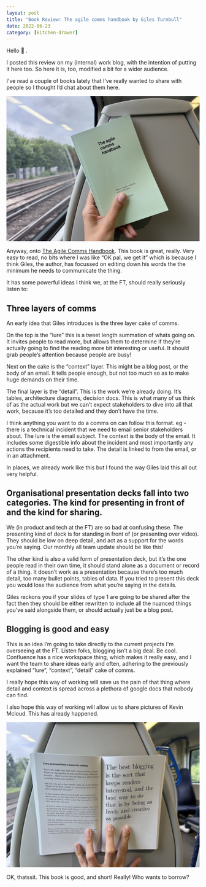 ```yaml
---
layout: post
title: "Book Review: The agile comms handbook by Giles Turnbull"
date: 2022-06-23
category: [kitchen-drawer]
---
```


Hello 👋 .

I posted this review on my (internal) work blog, with the intention of putting it here too. So here it is, too, modified a bit for a wider audience.

I've read a couple of books lately that I’ve really wanted to share with people so I thought I’d chat about them here.

![The subject of this review, the Agile Comms Handbook, on a train](/assets/img/ach_review/ACH_front.jpeg)


Anyway, onto [The Agile Comms Handbook](https://agilecommshandbook.com/). This book is great, really. Very easy to read, no bits where I was like “OK pal, we get it” which is because I think Giles, the author, has focussed on editing down his words the the minimum he needs to communicate the thing.

It has some powerful ideas I think we, at the FT, should really seriously listen to:

## Three layers of comms

An early idea that Giles introduces is the three layer cake of comms.

On the top is the “lure” this is a tweet length summation of whats going on. It invites people to read more, but allows them to determine if they’re actually going to find the reading more bit interesting or useful. It should grab people’s attention because people are busy!

Next on the cake is the “context” layer. This might be a blog post, or the body of an email. It tells people enough, but not too much so as to make huge demands on their time.

The final layer is the “detail”. This is the work we’re already doing. It’s tables, architecture diagrams, decision docs. This is what many of us think of as the actual work but we can’t expect stakeholders to dive into all that work, because it’s too detailed and they don’t have the time.

I think anything you want to do a comms on can follow this format. eg - there is a technical incident that we need to email senior stakeholders about. The lure is the email subject. The context is the body of the email. It includes some digestible info about the incident and most importantly any actions the recipients need to take. The detail is linked to from the email, or in an attachment.

In places, we already work like this but I found the way Giles laid this all out very helpful.

## Organisational presentation decks fall into two categories. The kind for presenting in front of and the kind for sharing.

We (in product and tech at the FT) are so bad at confusing these. The presenting kind of deck is for standing in front of (or presenting over video). They should be low on deep detail, and act as a support for the words you’re saying. Our monthly all team update should be like this!

The other kind is also a valid form of presentation deck, but it’s the one people read in their own time, it should stand alone as a document or record of a thing. It doesn’t work as a presentation because there’s too much detail, too many bullet points, tables of data. If you tried to present this deck you would lose the audience from what you’re saying in the details.

Giles reckons you if your slides of type 1 are going to be shared after the fact then they should be either rewritten to include all the nuanced things you’ve said alongside them, or should actually just be a blog post.

## Blogging is good and easy

This is an idea I’m going to take directly to the current projects I'm overseeing at the FT. Listen folks, blogging isn’t a big deal. Be cool. Confluence has a nice workspace thing, which makes it really easy, and I want the team to share ideas early and often, adhering to the previously explained “lure”, “context”, “detail” cake of comms.

I really hope this way of working will save us the pain of that thing where detail and context is spread across a plethora of google docs that nobody can find.

I also hope this way of working will allow us to share pictures of Kevin Mcloud. This has already happened.

![The subject of this review, the Agile Comms Handbook, on a train](/assets/img/ach_review/ACH_quote.jpeg)

OK, thatssit. This book is good, and short! Really! Who wants to borrow?


